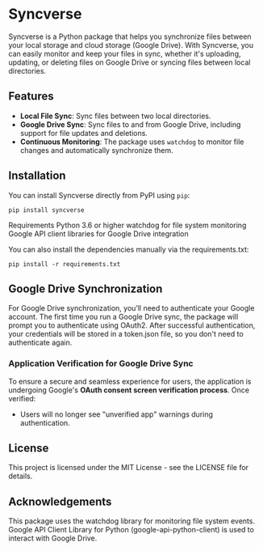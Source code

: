 # Syncverse

Syncverse is a Python package that helps you synchronize files between your local storage and cloud storage (Google Drive). With Syncverse, you can easily monitor and keep your files in sync, whether it's uploading, updating, or deleting files on Google Drive or syncing files between local directories.

## Features
- **Local File Sync**: Sync files between two local directories.
- **Google Drive Sync**: Sync files to and from Google Drive, including support for file updates and deletions.
- **Continuous Monitoring**: The package uses `watchdog` to monitor file changes and automatically synchronize them.

## Installation

You can install Syncverse directly from PyPI using `pip`:

`pip install syncverse`

Requirements
Python 3.6 or higher
watchdog for file system monitoring
Google API client libraries for Google Drive integration

You can also install the dependencies manually via the requirements.txt:

`pip install -r requirements.txt`

## Google Drive Synchronization
For Google Drive synchronization, you’ll need to authenticate your Google account. The first time you run a Google Drive sync, the package will prompt you to authenticate using OAuth2. After successful authentication, your credentials will be stored in a token.json file, so you don't need to authenticate again.

### Application Verification for Google Drive Sync

To ensure a secure and seamless experience for users, the application is undergoing Google's **OAuth consent screen verification process**. Once verified:
- Users will no longer see "unverified app" warnings during authentication.

## License
This project is licensed under the MIT License - see the LICENSE file for details.

## Acknowledgements
This package uses the watchdog library for monitoring file system events.
Google API Client Library for Python (google-api-python-client) is used to interact with Google Drive.